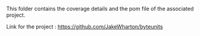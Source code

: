 This folder contains the coverage details and the pom file of the associated project.

Link for the project : https://github.com/JakeWharton/byteunits